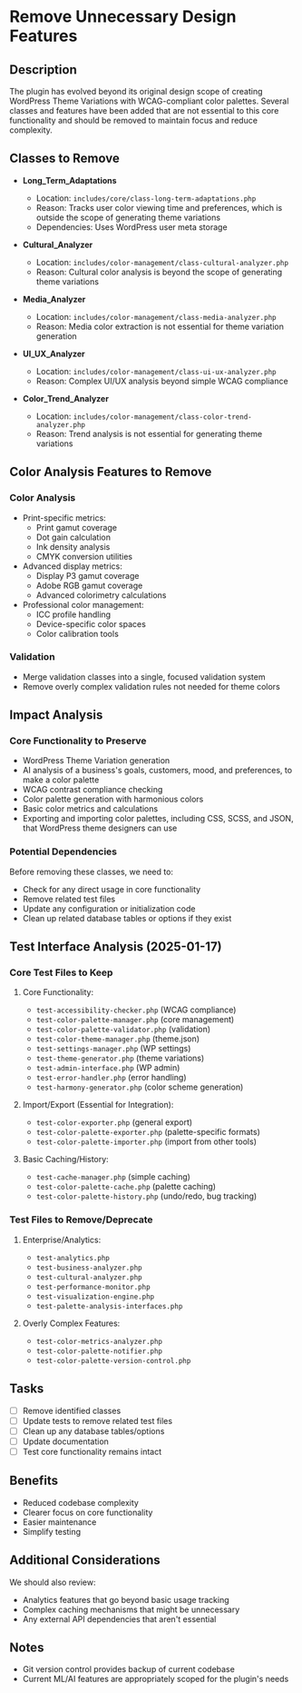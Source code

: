 # Remove Unnecessary Design Features

## Description

The plugin has evolved beyond its original design scope of creating WordPress Theme Variations with WCAG-compliant color palettes. Several classes and features have been added that are not essential to this core functionality and should be removed to maintain focus and reduce complexity.

## Classes to Remove

* **Long_Term_Adaptations**
   - Location: `includes/core/class-long-term-adaptations.php`
   - Reason: Tracks user color viewing time and preferences, which is outside the scope of generating theme variations
   - Dependencies: Uses WordPress user meta storage

* **Cultural_Analyzer**
   - Location: `includes/color-management/class-cultural-analyzer.php`
   - Reason: Cultural color analysis is beyond the scope of generating theme variations

* **Media_Analyzer**
   - Location: `includes/color-management/class-media-analyzer.php`
   - Reason: Media color extraction is not essential for theme variation generation

* **UI_UX_Analyzer**
   - Location: `includes/color-management/class-ui-ux-analyzer.php`
   - Reason: Complex UI/UX analysis beyond simple WCAG compliance

* **Color_Trend_Analyzer**
   - Location: `includes/color-management/class-color-trend-analyzer.php`
   - Reason: Trend analysis is not essential for generating theme variations

## Color Analysis Features to Remove

### Color Analysis
- Print-specific metrics:
  - Print gamut coverage
  - Dot gain calculation
  - Ink density analysis
  - CMYK conversion utilities
- Advanced display metrics:
  - Display P3 gamut coverage
  - Adobe RGB gamut coverage
  - Advanced colorimetry calculations
- Professional color management:
  - ICC profile handling
  - Device-specific color spaces
  - Color calibration tools

### Validation
- Merge validation classes into a single, focused validation system
- Remove overly complex validation rules not needed for theme colors

## Impact Analysis

### Core Functionality to Preserve
- WordPress Theme Variation generation
- AI analysis of a business's goals, customers, mood, and preferences, to make a color palette
- WCAG contrast compliance checking
- Color palette generation with harmonious colors
- Basic color metrics and calculations
- Exporting and importing color palettes, including CSS, SCSS, and JSON, that WordPress theme designers can use

### Potential Dependencies
Before removing these classes, we need to:
- Check for any direct usage in core functionality
- Remove related test files
- Update any configuration or initialization code
- Clean up related database tables or options if they exist

## Test Interface Analysis (2025-01-17)

### Core Test Files to Keep
1. Core Functionality:
   - `test-accessibility-checker.php` (WCAG compliance)
   - `test-color-palette-manager.php` (core management)
   - `test-color-palette-validator.php` (validation)
   - `test-color-theme-manager.php` (theme.json)
   - `test-settings-manager.php` (WP settings)
   - `test-theme-generator.php` (theme variations)
   - `test-admin-interface.php` (WP admin)
   - `test-error-handler.php` (error handling)
   - `test-harmony-generator.php` (color scheme generation)

2. Import/Export (Essential for Integration):
   - `test-color-exporter.php` (general export)
   - `test-color-palette-exporter.php` (palette-specific formats)
   - `test-color-palette-importer.php` (import from other tools)

3. Basic Caching/History:
   - `test-cache-manager.php` (simple caching)
   - `test-color-palette-cache.php` (palette caching)
   - `test-color-palette-history.php` (undo/redo, bug tracking)

### Test Files to Remove/Deprecate
1. Enterprise/Analytics:
   - `test-analytics.php`
   - `test-business-analyzer.php`
   - `test-cultural-analyzer.php`
   - `test-performance-monitor.php`
   - `test-visualization-engine.php`
   - `test-palette-analysis-interfaces.php`

2. Overly Complex Features:
   - `test-color-metrics-analyzer.php`
   - `test-color-palette-notifier.php`
   - `test-color-palette-version-control.php`

## Tasks

- [ ] Remove identified classes
- [ ] Update tests to remove related test files
- [ ] Clean up any database tables/options
- [ ] Update documentation
- [ ] Test core functionality remains intact

## Benefits

- Reduced codebase complexity
- Clearer focus on core functionality
- Easier maintenance
- Simplify testing

## Additional Considerations

We should also review:
- Analytics features that go beyond basic usage tracking
- Complex caching mechanisms that might be unnecessary
- Any external API dependencies that aren't essential

## Notes

- Git version control provides backup of current codebase
- Current ML/AI features are appropriately scoped for the plugin's needs
